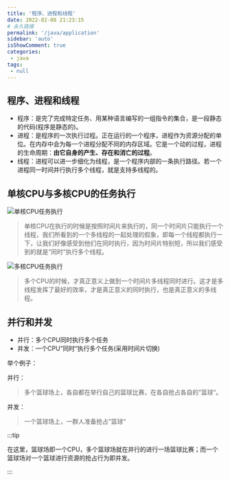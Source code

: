```yaml
---
title: '程序、进程和线程'
date: 2022-02-08 21:23:15
# 永久链接
permalink: '/java/application'
sidebar: 'auto'
isShowComment: true
categories:
 - java
tags:
 - null
---
```




## 程序、进程和线程

-   程序：是完了完成特定任务、用某种语言编写的一组指令的集合，是一段静态的代码(程序是静态的)。
-   进程：是程序的一次执行过程。正在运行的一个程序，进程作为资源分配的单位。在内存中会为每一个进程分配不同的内存区域。它是一个动的过程，进程的生命周期：**由它自身的产生、存在和消亡的过程**。
-   线程：进程可以进一步细化为线程，是一个程序内部的一条执行路径。若一个进程同一时间并行执行多个线程，就是支持多线程的。



## 单核CPU与多核CPU的任务执行

![单核CPU任务执行](https://gitee.com/wxvirus/img/raw/master/img/20220208213819.png)

>   单核CPU在执行的时候是按照时间片来执行的，同一个时间片只能执行一个线程，我们所看到的一个多线程的一起处理的假象，即每一个线程都执行一下，让我们好像感受到他们在同时执行，因为时间片特别短，所以我们感受到的就是”同时“执行多个线程。



![多核CPU任务执行](https://gitee.com/wxvirus/img/raw/master/img/20220208214046.png)

>   多个CPU的时候，才真正意义上做到一个时间片多线程同时进行。这才是多线程发挥了最好的效率，才是真正意义的同时执行，也是真正意义的多线程。



## 并行和并发

-   并行：多个CPU同时执行多个任务
-   并发：一个CPU”同时“执行多个任务(采用时间片切换)

举个例子：

并行：

>   多个篮球场上，各自都在举行自己的篮球比赛，在各自抢占各自的”篮球“。

并发：

>   一个篮球场上，一群人准备抢占”篮球“



:::tip

在这里，篮球场即一个CPU，多个篮球场就在并行的进行一场篮球比赛；而一个篮球场对一个篮球进行资源的抢占行为即并发。

:::